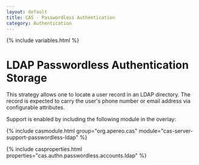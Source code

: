 ```yaml
---
layout: default
title: CAS - Passwordless Authentication
category: Authentication
---
```

{% include variables.html %}

# LDAP Passwordless Authentication Storage

This strategy allows one to locate a user record in an LDAP directory. The 
record is expected to carry the user's phone number
or email address via configurable attributes.

Support is enabled by including the following module in the overlay:

{% include casmodule.html group="org.apereo.cas" module="cas-server-support-passwordless-ldap" %}

{% include casproperties.html properties="cas.authn.passwordless.accounts.ldap" %}
